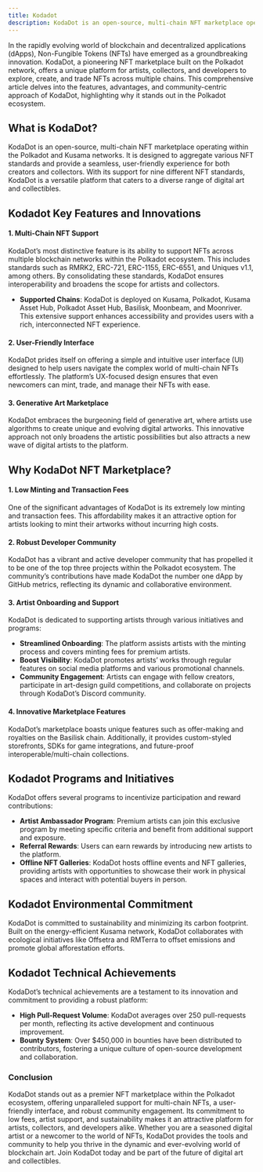 ```yaml
---
title: Kodadot
description: KodaDot is an open-source, multi-chain NFT marketplace operating within the Polkadot and Kusama networks.
---
```


In the rapidly evolving world of blockchain and decentralized applications (dApps), Non-Fungible Tokens (NFTs) have emerged as a groundbreaking innovation. KodaDot, a pioneering NFT marketplace built on the Polkadot network, offers a unique platform for artists, collectors, and developers to explore, create, and trade NFTs across multiple chains. This comprehensive article delves into the features, advantages, and community-centric approach of KodaDot, highlighting why it stands out in the Polkadot ecosystem.

## What is KodaDot?

KodaDot is an open-source, multi-chain NFT marketplace operating within the Polkadot and Kusama networks. It is designed to aggregate various NFT standards and provide a seamless, user-friendly experience for both creators and collectors. With its support for nine different NFT standards, KodaDot is a versatile platform that caters to a diverse range of digital art and collectibles.

## Kodadot Key Features and Innovations

#### 1. Multi-Chain NFT Support

KodaDot’s most distinctive feature is its ability to support NFTs across multiple blockchain networks within the Polkadot ecosystem. This includes standards such as RMRK2, ERC-721, ERC-1155, ERC-6551, and Uniques v1.1, among others. By consolidating these standards, KodaDot ensures interoperability and broadens the scope for artists and collectors.

- **Supported Chains**: KodaDot is deployed on Kusama, Polkadot, Kusama Asset Hub, Polkadot Asset Hub, Basilisk, Moonbeam, and Moonriver. This extensive support enhances accessibility and provides users with a rich, interconnected NFT experience.

#### 2. User-Friendly Interface

KodaDot prides itself on offering a simple and intuitive user interface (UI) designed to help users navigate the complex world of multi-chain NFTs effortlessly. The platform’s UX-focused design ensures that even newcomers can mint, trade, and manage their NFTs with ease.

#### 3. Generative Art Marketplace

KodaDot embraces the burgeoning field of generative art, where artists use algorithms to create unique and evolving digital artworks. This innovative approach not only broadens the artistic possibilities but also attracts a new wave of digital artists to the platform.

Why KodaDot NFT Marketplace?
----------------------------

#### 1. Low Minting and Transaction Fees

One of the significant advantages of KodaDot is its extremely low minting and transaction fees. This affordability makes it an attractive option for artists looking to mint their artworks without incurring high costs.

#### 2. Robust Developer Community

KodaDot has a vibrant and active developer community that has propelled it to be one of the top three projects within the Polkadot ecosystem. The community’s contributions have made KodaDot the number one dApp by GitHub metrics, reflecting its dynamic and collaborative environment.

#### 3. Artist Onboarding and Support

KodaDot is dedicated to supporting artists through various initiatives and programs:

- **Streamlined Onboarding**: The platform assists artists with the minting process and covers minting fees for premium artists.
- **Boost Visibility**: KodaDot promotes artists’ works through regular features on social media platforms and various promotional channels.
- **Community Engagement**: Artists can engage with fellow creators, participate in art-design guild competitions, and collaborate on projects through KodaDot’s Discord community.

#### 4. Innovative Marketplace Features

KodaDot’s marketplace boasts unique features such as offer-making and royalties on the Basilisk chain. Additionally, it provides custom-styled storefronts, SDKs for game integrations, and future-proof interoperable/multi-chain collections.

Kodadot Programs and Initiatives
--------------------------------

KodaDot offers several programs to incentivize participation and reward contributions:

- **Artist Ambassador Program**: Premium artists can join this exclusive program by meeting specific criteria and benefit from additional support and exposure.
- **Referral Rewards**: Users can earn rewards by introducing new artists to the platform.
- **Offline NFT Galleries**: KodaDot hosts offline events and NFT galleries, providing artists with opportunities to showcase their work in physical spaces and interact with potential buyers in person.

Kodadot Environmental Commitment
--------------------------------

KodaDot is committed to sustainability and minimizing its carbon footprint. Built on the energy-efficient Kusama network, KodaDot collaborates with ecological initiatives like Offsetra and RMTerra to offset emissions and promote global afforestation efforts.

Kodadot Technical Achievements
------------------------------

KodaDot’s technical achievements are a testament to its innovation and commitment to providing a robust platform:

- **High Pull-Request Volume**: KodaDot averages over 250 pull-requests per month, reflecting its active development and continuous improvement.
- **Bounty System**: Over $450,000 in bounties have been distributed to contributors, fostering a unique culture of open-source development and collaboration.

### Conclusion

KodaDot stands out as a premier NFT marketplace within the Polkadot ecosystem, offering unparalleled support for multi-chain NFTs, a user-friendly interface, and robust community engagement. Its commitment to low fees, artist support, and sustainability makes it an attractive platform for artists, collectors, and developers alike. Whether you are a seasoned digital artist or a newcomer to the world of NFTs, KodaDot provides the tools and community to help you thrive in the dynamic and ever-evolving world of blockchain art. Join KodaDot today and be part of the future of digital art and collectibles.

